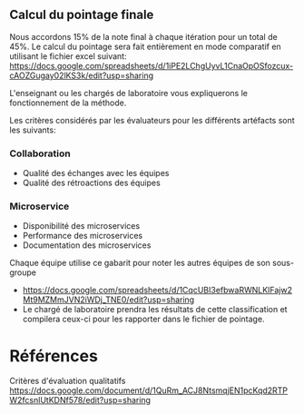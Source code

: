 ## Calcul du pointage finale

Nous accordons 15% de la note final à chaque itération pour un total de 45%.  Le calcul du pointage sera fait entièrement en mode comparatif en utilisant le fichier excel suivant:
https://docs.google.com/spreadsheets/d/1iPE2LChgUyvL1CnaOpOSfozcux-cAOZGugay02lKS3k/edit?usp=sharing

L'enseignant ou les chargés de laboratoire vous expliquerons le fonctionnement de la méthode.

Les critères considérés par les évaluateurs pour les différents artéfacts sont les suivants: 


### Collaboration
  - Qualité des échanges avec les équipes
  - Qualité des rétroactions des équipes

### Microservice
  - Disponibilité des microservices
  - Performance des microservices
  - Documentation des microservices

Chaque équipe utilise ce gabarit pour noter les autres équipes de son sous-groupe
- https://docs.google.com/spreadsheets/d/1CqcUBI3efbwaRWNLKIFajw2Mt9MZMmJVN2iWDj_TNE0/edit?usp=sharing
- Le chargé de laboratoire prendra les résultats de cette classification et compilera ceux-ci pour les rapporter dans le fichier de pointage.

# Références

Critères d'évaluation qualitatifs
https://docs.google.com/document/d/1QuRm_ACJ8NtsmqjEN1pcKqd2RTPW2fcsnlUtKDNf578/edit?usp=sharing